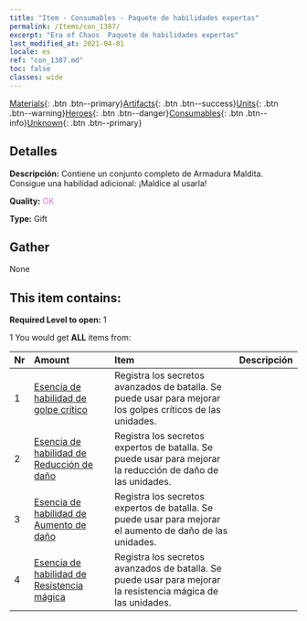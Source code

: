 ```yaml
---
title: "Item - Consumables - Paquete de habilidades expertas"
permalink: /Items/con_1387/
excerpt: "Era of Chaos  Paquete de habilidades expertas"
last_modified_at: 2021-04-01
locale: es
ref: "con_1387.md"
toc: false
classes: wide
---
```

 [Materials](/es/Items/){: .btn .btn--primary}[Artifacts](/es/Items/Artifacts/){: .btn .btn--success}[Units](/es/Items/Units/){: .btn .btn--warning}[Heroes](/es/Items/Heroes/){: .btn .btn--danger}[Consumables](/es/Items/Consumables/){: .btn .btn--info}[Unknown](/es/Items/Unknown/){: .btn .btn--primary}

## Detalles
 **Descripción:** Contiene un conjunto completo de Armadura Maldita. Consigue una habilidad adicional: ¡Maldice al usarla!

 **Quality:** <span style="color: #DA70D6">OK</span>

 **Type:** Gift

## Gather

  None

## This item contains:

 **Required Level to open:** 1

 1 You would get **ALL** items  from:

  | Nr | Amount |     Item    | Descripción |
  |:---|:-------|:------------|:-----------:|
  | 1 | [Esencia de habilidad de golpe crítico](/es/Items/con_1115/) | Registra los secretos avanzados de batalla. Se puede usar para mejorar los golpes críticos de las unidades. | 
  | 2 | [Esencia de habilidad de Reducción de daño](/es/Items/con_1116/) | Registra los secretos expertos de batalla. Se puede usar para mejorar la reducción de daño de las unidades. | 
  | 3 | [Esencia de habilidad de Aumento de daño](/es/Items/con_1117/) | Registra los secretos expertos de batalla. Se puede usar para mejorar el aumento de daño de las unidades. | 
  | 4 | [Esencia de habilidad de Resistencia mágica](/es/Items/con_1118/) | Registra los secretos avanzados de batalla. Se puede usar para mejorar la resistencia mágica de las unidades. | 
